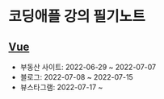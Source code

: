 # 코딩애플 강의 필기노트

## [Vue](https://github.com/WonTaeJang/CodingApple/tree/master/Vue)

 - 부동산 사이트: 2022-06-29 ~ 2022-07-07
 - 블로그: 2022-07-08 ~ 2022-07-15
 - 뷰스타그램: 2022-07-17 ~
